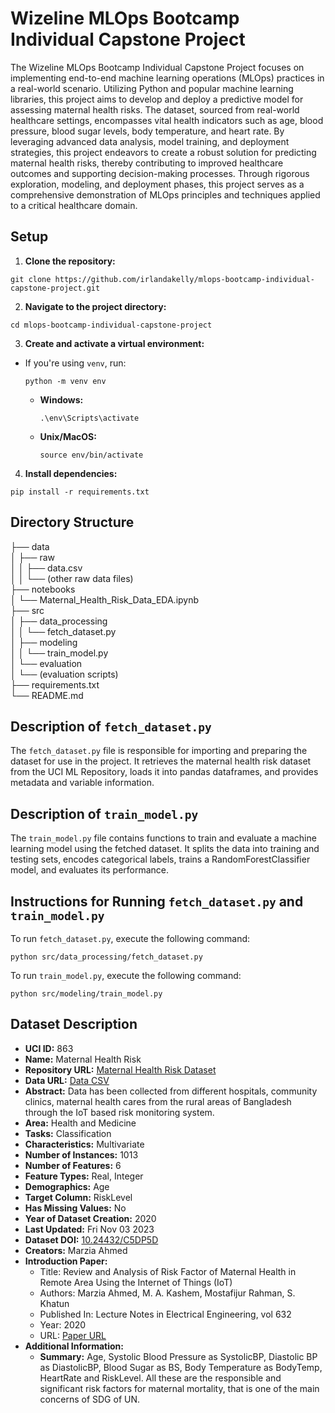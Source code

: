 # Wizeline MLOps Bootcamp Individual Capstone Project

The Wizeline MLOps Bootcamp Individual Capstone Project focuses on implementing end-to-end machine learning operations (MLOps) practices in a real-world scenario. Utilizing Python and popular machine learning libraries, this project aims to develop and deploy a predictive model for assessing maternal health risks. The dataset, sourced from real-world healthcare settings, encompasses vital health indicators such as age, blood pressure, blood sugar levels, body temperature, and heart rate. By leveraging advanced data analysis, model training, and deployment strategies, this project endeavors to create a robust solution for predicting maternal health risks, thereby contributing to improved healthcare outcomes and supporting decision-making processes. Through rigorous exploration, modeling, and deployment phases, this project serves as a comprehensive demonstration of MLOps principles and techniques applied to a critical healthcare domain.

## Setup

1. **Clone the repository:**

```
git clone https://github.com/irlandakelly/mlops-bootcamp-individual-capstone-project.git
```


2. **Navigate to the project directory:**

```
cd mlops-bootcamp-individual-capstone-project
```


3. **Create and activate a virtual environment:**
- If you're using `venv`, run:
  ```
  python -m venv env
  ```
  - **Windows:**
    ```
    .\env\Scripts\activate
    ```
  - **Unix/MacOS:**
    ```
    source env/bin/activate
    ```

4. **Install dependencies:**

```
pip install -r requirements.txt
```


## Directory Structure

├── data<br>
│   ├── raw<br>
│   │   ├── data.csv<br>
│   │   └── (other raw data files)<br>
├── notebooks<br>
│   └── Maternal_Health_Risk_Data_EDA.ipynb<br>
├── src<br>
│   ├── data_processing<br>
│   │   └── fetch_dataset.py<br>
│   ├── modeling<br>
│   │   └── train_model.py<br>
│   └── evaluation<br>
│       └── (evaluation scripts)<br>
├── requirements.txt<br>
└── README.md<br>



## Description of `fetch_dataset.py`

The `fetch_dataset.py` file is responsible for importing and preparing the dataset for use in the project. It retrieves the maternal health risk dataset from the UCI ML Repository, loads it into pandas dataframes, and provides metadata and variable information.

## Description of `train_model.py`

The `train_model.py` file contains functions to train and evaluate a machine learning model using the fetched dataset. It splits the data into training and testing sets, encodes categorical labels, trains a RandomForestClassifier model, and evaluates its performance.

## Instructions for Running `fetch_dataset.py` and `train_model.py`

To run `fetch_dataset.py`, execute the following command:

```
python src/data_processing/fetch_dataset.py
```

To run `train_model.py`, execute the following command:

```
python src/modeling/train_model.py
```

## Dataset Description

- **UCI ID:** 863
- **Name:** Maternal Health Risk
- **Repository URL:** [Maternal Health Risk Dataset](https://archive.ics.uci.edu/dataset/863/maternal+health+risk)
- **Data URL:** [Data CSV](https://archive.ics.uci.edu/static/public/863/data.csv)
- **Abstract:** Data has been collected from different hospitals, community clinics, maternal health cares from the rural areas of Bangladesh through the IoT based risk monitoring system.
- **Area:** Health and Medicine
- **Tasks:** Classification
- **Characteristics:** Multivariate
- **Number of Instances:** 1013
- **Number of Features:** 6
- **Feature Types:** Real, Integer
- **Demographics:** Age
- **Target Column:** RiskLevel
- **Has Missing Values:** No
- **Year of Dataset Creation:** 2020
- **Last Updated:** Fri Nov 03 2023
- **Dataset DOI:** [10.24432/C5DP5D](https://doi.org/10.24432/C5DP5D)
- **Creators:** Marzia Ahmed
- **Introduction Paper:**
  - Title: Review and Analysis of Risk Factor of Maternal Health in Remote Area Using the Internet of Things (IoT)
  - Authors: Marzia Ahmed, M. A. Kashem, Mostafijur Rahman, S. Khatun
  - Published In: Lecture Notes in Electrical Engineering, vol 632
  - Year: 2020
  - URL: [Paper URL](https://www.semanticscholar.org/paper/f175092a3b2217c9abca5bf5d91bab3c245c6b10)
- **Additional Information:**
  - **Summary:** Age, Systolic Blood Pressure as SystolicBP, Diastolic BP as DiastolicBP, Blood Sugar as BS, Body Temperature as BodyTemp, HeartRate and RiskLevel. All these are the responsible and significant risk factors for maternal mortality, that is one of the main concerns of SDG of UN.
